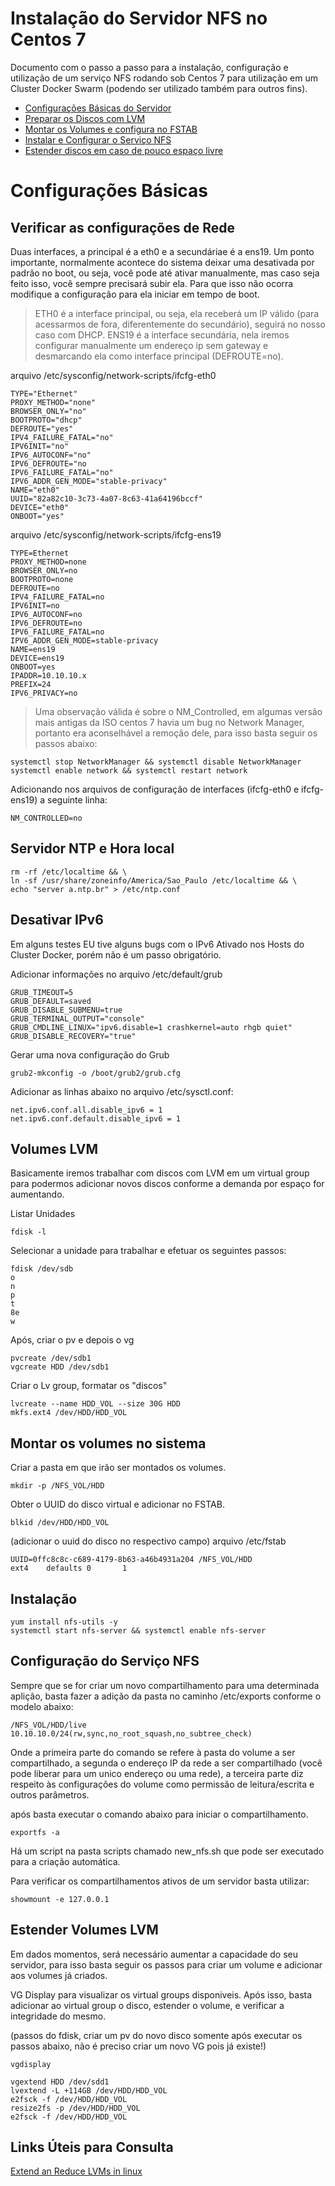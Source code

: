Instalação do Servidor NFS no Centos 7
=============

Documento com o passo a passo para a instalação, configuração e utilização de um serviço NFS rodando sob Centos 7 para utilização em um Cluster Docker Swarm (podendo ser utilizado também para outros fins).

- [Configurações Básicas do Servidor](#configurações-básicas)
- [Preparar os Discos com LVM](#volumes-lvm)
- [Montar os Volumes e configura no FSTAB](#montar-os-volumes-no-sistema)
- [Instalar e Configurar o Serviço NFS](#instalação)
- [Estender discos em caso de pouco espaço livre](#estender-volumes-lvm)

Configurações Básicas
=============

## Verificar as configurações de Rede

Duas interfaces, a principal é a eth0 e a secundáriae é a ens19. Um ponto importante, normalmente acontece do sistema deixar uma desativada por padrão no boot, ou seja, você pode até ativar manualmente, mas caso seja feito isso, você sempre precisará subir ela. Para que isso não ocorra modifique a configuração para ela iniciar em tempo de boot.

> ETH0 é a interface principal, ou seja, ela receberá um IP válido (para acessarmos de fora, diferentemente do secundário), seguirá no nosso caso com DHCP.
> ENS19 é a interface secundária, nela iremos configurar manualmente um endereço ip sem gateway e desmarcando ela como interface principal (DEFROUTE=no).

arquivo /etc/sysconfig/network-scripts/ifcfg-eth0
```
TYPE="Ethernet"
PROXY_METHOD="none"
BROWSER_ONLY="no"
BOOTPROTO="dhcp"
DEFROUTE="yes"
IPV4_FAILURE_FATAL="no"
IPV6INIT="no"
IPV6_AUTOCONF="no"
IPV6_DEFROUTE="no
IPV6_FAILURE_FATAL="no"
IPV6_ADDR_GEN_MODE="stable-privacy"
NAME="eth0"
UUID="82a82c10-3c73-4a07-8c63-41a64196bccf"
DEVICE="eth0"
ONBOOT="yes"
```

arquivo /etc/sysconfig/network-scripts/ifcfg-ens19
```
TYPE=Ethernet
PROXY_METHOD=none
BROWSER_ONLY=no
BOOTPROTO=none
DEFROUTE=no
IPV4_FAILURE_FATAL=no
IPV6INIT=no
IPV6_AUTOCONF=no
IPV6_DEFROUTE=no
IPV6_FAILURE_FATAL=no
IPV6_ADDR_GEN_MODE=stable-privacy
NAME=ens19
DEVICE=ens19
ONBOOT=yes
IPADDR=10.10.10.x
PREFIX=24
IPV6_PRIVACY=no
```

>Uma observação válida é sobre o NM_Controlled, em algumas versão mais antigas da ISO centos 7 havia um bug no Network Manager, portanto era aconselhável a remoção dele, para isso basta seguir os passos abaixo:

```
systemctl stop NetworkManager && systemctl disable NetworkManager
systemctl enable network && systemctl restart network
```

Adicionando nos arquivos de configuração de interfaces (ifcfg-eth0 e ifcfg-ens19) a seguinte linha:

```
NM_CONTROLLED=no
```


## Servidor NTP e Hora local

```
rm -rf /etc/localtime && \
ln -sf /usr/share/zoneinfo/America/Sao_Paulo /etc/localtime && \
echo "server a.ntp.br" > /etc/ntp.conf 
```

## Desativar IPv6

Em alguns testes EU tive alguns bugs com o IPv6 Ativado nos Hosts do Cluster Docker, porém não é um passo obrigatório.

Adicionar informações no arquivo /etc/default/grub

```
GRUB_TIMEOUT=5
GRUB_DEFAULT=saved
GRUB_DISABLE_SUBMENU=true
GRUB_TERMINAL_OUTPUT="console"
GRUB_CMDLINE_LINUX="ipv6.disable=1 crashkernel=auto rhgb quiet"
GRUB_DISABLE_RECOVERY="true"
```

Gerar uma nova configuração do Grub
```
grub2-mkconfig -o /boot/grub2/grub.cfg
```

Adicionar as linhas abaixo no arquivo /etc/sysctl.conf:
```
net.ipv6.conf.all.disable_ipv6 = 1
net.ipv6.conf.default.disable_ipv6 = 1
```

Volumes LVM
-----------

Basicamente iremos trabalhar com discos com LVM em um virtual group para podermos adicionar novos discos conforme a demanda por espaço for aumentando.

Listar Unidades
```
fdisk -l
```

Selecionar a unidade para trabalhar e efetuar os seguintes passos:
```
fdisk /dev/sdb
o
n
p
t
8e
w
```

Após, criar o pv e depois o vg
```
pvcreate /dev/sdb1
vgcreate HDD /dev/sdb1
```

Criar o Lv group, formatar os "discos"
```
lvcreate --name HDD_VOL --size 30G HDD
mkfs.ext4 /dev/HDD/HDD_VOL
```

## Montar os volumes no sistema

Criar a pasta em que irão ser montados os volumes.
```
mkdir -p /NFS_VOL/HDD
```

Obter o UUID do disco virtual e adicionar no FSTAB.
```
blkid /dev/HDD/HDD_VOL
```

(adicionar o uuid do disco no respectivo campo)
arquivo /etc/fstab
```
UUID=0ffc8c8c-c689-4179-8b63-a46b4931a204 /NFS_VOL/HDD               ext4    defaults 0       1
```

Instalação
-----------

```
yum install nfs-utils -y
systemctl start nfs-server && systemctl enable nfs-server
```

Configuração do Serviço NFS
-----------

Sempre que se for criar um novo compartilhamento para uma determinada aplição, basta fazer a adição da pasta no caminho /etc/exports conforme o modelo abaixo:

```
/NFS_VOL/HDD/live 10.10.10.0/24(rw,sync,no_root_squash,no_subtree_check)
```

Onde a primeira parte do comando se refere à pasta do volume a ser compartilhado, a segunda o endereço IP da rede a ser compartilhado (você pode liberar para um unico endereço ou uma rede), a terceira parte diz respeito às configurações do volume como permissão de leitura/escrita e outros parâmetros.

após basta executar o comando abaixo para iniciar o compartilhamento.
```
exportfs -a
```

Há um script na pasta scripts chamado new_nfs.sh que pode ser executado para a criação automática.

Para verificar os compartilhamentos ativos de um servidor basta utilizar:
```
showmount -e 127.0.0.1
```


Estender Volumes LVM
-----------

Em dados momentos, será necessário aumentar a capacidade do seu servidor, para isso basta seguir os passos para criar um volume e adicionar aos volumes já criados.


VG Display para visualizar os virtual groups disponiveis. Após isso, basta adicionar ao virtual group o disco, estender o volume, e verificar a integridade do mesmo.

(passos do fdisk, criar um pv do novo disco somente após executar os passos abaixo, não é preciso criar um novo VG pois já existe!)

```
vgdisplay

vgextend HDD /dev/sdd1
lvextend -L +114GB /dev/HDD/HDD_VOL
e2fsck -f /dev/HDD/HDD_VOL
resize2fs -p /dev/HDD/HDD_VOL
e2fsck -f /dev/HDD/HDD_VOL
```

Links Úteis para Consulta
-----------
[Extend an Reduce LVMs in linux](https://www.tecmint.com/extend-and-reduce-lvms-in-linux/)

